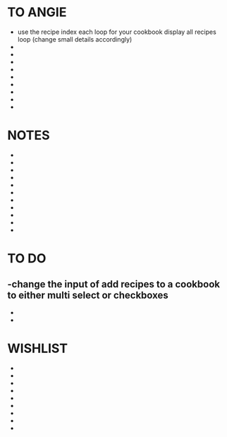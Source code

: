 # TO ANGIE
- use the recipe index each loop for your cookbook display all recipes loop (change small details accordingly)
-
-
-
-
-
-
-
-
-

# NOTES
-
-
-
-
-
-
-
-
-
-
-




# TO DO


-change the input of add recipes to a cookbook to either multi select or checkboxes
-
-
-


# WISHLIST
-
-
-
-
-
-
-
-
-
